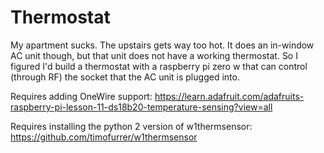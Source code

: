 # Thermostat
My apartment sucks. The upstairs gets way too hot. It does an in-window AC unit though, but that unit does not have a working thermostat. So I figured I'd build a thermostat with a raspberry pi zero w that can control (through RF) the socket that the AC unit is plugged into.

Requires adding OneWire support: https://learn.adafruit.com/adafruits-raspberry-pi-lesson-11-ds18b20-temperature-sensing?view=all

Requires installing the python 2 version of w1thermsensor: https://github.com/timofurrer/w1thermsensor
